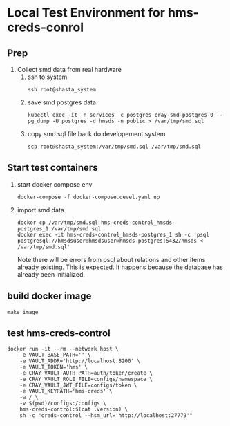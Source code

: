 # Local Test Environment for hms-creds-conrol

## Prep

1. Collect smd data from real hardware
    1. ssh to system
        ```
        ssh root@shasta_system
        ```
    2. save smd postgres data
        ```
        kubectl exec -it -n services -c postgres cray-smd-postgres-0 -- pg_dump -U postgres -d hmsds -n public > /var/tmp/smd.sql
        ```
    3. copy smd.sql file back do developement system
        ```
        scp root@shasta_system:/var/tmp/smd.sql /var/tmp/smd.sql
        ```
## Start test containers      

1. start docker compose env
    ```
    docker-compose -f docker-compose.devel.yaml up
    ```
2. import smd data
    ```
    docker cp /var/tmp/smd.sql hms-creds-control_hmsds-postgres_1:/var/tmp/smd.sql
    docker exec -it hms-creds-control_hmsds-postgres_1 sh -c 'psql postgresql://hmsdsuser:hmsdsuser@hmsds-postgres:5432/hmsds < /var/tmp/smd.sql'
    ```
    Note there will be errors from psql about relations and other items already existing. This is expected. It happens because the database has already been initialized.

## build docker image
```
make image
```

## test hms-creds-control
```
docker run -it --rm --network host \
    -e VAULT_BASE_PATH='' \
    -e VAULT_ADDR='http://localhost:8200' \
    -e VAULT_TOKEN='hms' \
    -e CRAY_VAULT_AUTH_PATH=auth/token/create \
    -e CRAY_VAULT_ROLE_FILE=configs/namespace \
    -e CRAY_VAULT_JWT_FILE=configs/token \
    -e VAULT_KEYPATH='hms-creds' \
    -w / \
    -v $(pwd)/configs:/configs \
    hms-creds-control:$(cat .version) \
    sh -c "creds-control --hsm_url='http://localhost:27779'"
```


